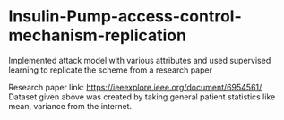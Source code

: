 # Insulin-Pump-access-control-mechanism-replication
Implemented attack model with various attributes and used supervised learning to replicate the scheme from a research paper

Research paper link: https://ieeexplore.ieee.org/document/6954561/
Dataset given above was created by taking general patient statistics like mean, variance from the internet.
